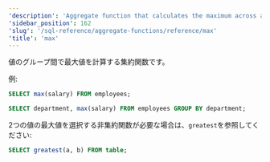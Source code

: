 ```yaml
---
'description': 'Aggregate function that calculates the maximum across a group of values.'
'sidebar_position': 162
'slug': '/sql-reference/aggregate-functions/reference/max'
'title': 'max'
---
```




値のグループ間で最大値を計算する集約関数です。

例:

```sql
SELECT max(salary) FROM employees;
```

```sql
SELECT department, max(salary) FROM employees GROUP BY department;
```

2つの値の最大値を選択する非集約関数が必要な場合は、`greatest`を参照してください:

```sql
SELECT greatest(a, b) FROM table;
```
